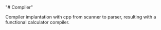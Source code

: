 "# Compiler" 

Compiler implantation with cpp from scanner to parser, resulting with a functional calculator compiler. 